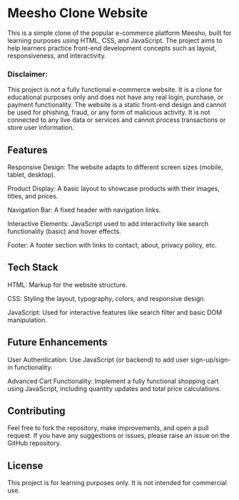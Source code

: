 # Meesho Clone Website
This is a simple clone of the popular e-commerce platform Meesho, built for learning purposes using HTML, CSS, and JavaScript. The project aims to help learners practice front-end development concepts such as layout, responsiveness, and interactivity.
### Disclaimer:
This project is not a fully functional e-commerce website. It is a clone for educational purposes only and does not have any real login, purchase, or payment functionality. The website is a static front-end design and cannot be used for phishing, fraud, or any form of malicious activity. It is not connected to any live data or services and cannot process transactions or store user information.

## Features
Responsive Design: The website adapts to different screen sizes (mobile, tablet, desktop).

Product Display: A basic layout to showcase products with their images, titles, and prices.

Navigation Bar: A fixed header with navigation links.

Interactive Elements: JavaScript used to add interactivity like search functionality (basic) and hover effects.

Footer: A footer section with links to contact, about, privacy policy, etc.

## Tech Stack
HTML: Markup for the website structure.

CSS: Styling the layout, typography, colors, and responsive design.

JavaScript: Used for interactive features like search filter and basic DOM manipulation.




## Future Enhancements
User Authentication: Use JavaScript (or backend) to add user sign-up/sign-in functionality.

Advanced Cart Functionality: Implement a fully functional shopping cart using JavaScript, including quantity updates and total price calculations.

## Contributing
Feel free to fork the repository, make improvements, and open a pull request. If you have any suggestions or issues, please raise an issue on the GitHub repository.

## License
This project is for learning purposes only. It is not intended for commercial use.
